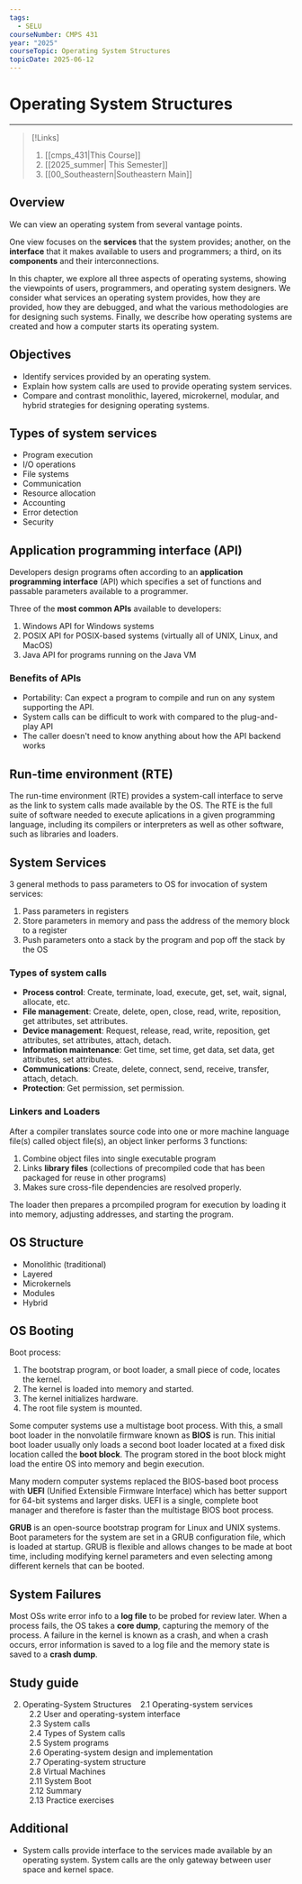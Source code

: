 ```yaml
---
tags:
  - SELU
courseNumber: CMPS 431
year: "2025"
courseTopic: Operating System Structures
topicDate: 2025-06-12
---
```

# Operating System Structures
___

>[!Links]
>1. [[cmps_431|This Course]]
>2. [[2025_summer| This Semester]]
>3. [[00_Southeastern|Southeastern Main]]

## Overview

We can view an operating system from several vantage points. 

One view focuses on the **services** that the system provides; another, on the **interface** that it makes available to users and programmers; a third, on its **components** and their interconnections. 

In this chapter, we explore all three aspects of operating systems, showing the viewpoints of users, programmers, and operating system designers. We consider what services an operating system provides, how they are provided, how they are debugged, and what the various methodologies are for designing such systems. Finally, we describe how operating systems are created and how a computer starts its operating system.

## Objectives

- Identify services provided by an operating system.
- Explain how system calls are used to provide operating system services.
- Compare and contrast monolithic, layered, microkernel, modular, and hybrid strategies for designing operating systems.

## Types of system services

- Program execution
- I/O operations
- File systems
- Communication
- Resource allocation
- Accounting
- Error detection
- Security

## Application programming interface (API)

Developers design programs often according to an **application programming interface** (API) which specifies a set of functions and passable parameters available to a programmer. 

Three of the **most common APIs** available to developers: 
1. Windows API for Windows systems
2. POSIX API for POSIX-based systems (virtually all of UNIX, Linux, and MacOS)
3. Java API for programs running on the Java VM

### Benefits of APIs

- Portability: Can expect a program to compile and run on any system supporting the API.
- System calls can be difficult to work with compared to the plug-and-play API
- The caller doesn't need to know anything about how the API backend works

## Run-time environment (RTE)

The run-time environment (RTE) provides a system-call interface to serve as the link to system calls made available by the OS. The RTE is the full suite of software needed to execute aplications in a given programming language, including its compilers or interpreters as well as other software, such as libraries and loaders.

## System Services

3 general methods to pass parameters to OS for invocation of system services:
1. Pass parameters in registers
2. Store parameters in memory and pass the address of the memory block to a register
3. Push parameters onto a stack by the program and pop off the stack by the OS

### Types of system calls

- **Process control**: Create, terminate, load, execute, get, set, wait, signal, allocate, etc. 
- **File management**: Create, delete, open, close, read, write, reposition, get attributes, set attributes. 
- **Device management**: Request, release, read, write, reposition, get attributes, set attributes, attach, detach. 
- **Information maintenance**: Get time, set time, get data, set data, get attributes, set attributes. 
- **Communications**: Create, delete, connect, send, receive, transfer, attach, detach.
- **Protection**: Get permission, set permission. 

### Linkers and Loaders

After a compiler translates source code into one or more machine language file(s) called object file(s), an object linker performs 3 functions:
1. Combine object files into single executable program
2. Links **library files** (collections of precompiled code that has been packaged for reuse in other programs)
3. Makes sure cross-file dependencies are resolved properly. 

The loader then prepares a prcompiled program for execution by loading it into memory, adjusting addresses, and starting the program. 

## OS Structure

- Monolithic (traditional)
- Layered
- Microkernels
- Modules
- Hybrid

## OS Booting

Boot process:
1. The bootstrap program, or boot loader, a small piece of code, locates the kernel. 
2. The kernel is loaded into memory and started. 
3. The kernel initializes hardware. 
4. The root file system is mounted. 

Some computer systems use a multistage boot process. With this, a small boot loader in the nonvolatile firmware known as **BIOS** is run. This initial boot loader usually only loads a second boot loader located at a fixed disk location called the **boot block**. The program stored in the boot block might load the entire OS into memory and begin execution. 

Many modern computer systems replaced the BIOS-based boot process with **UEFI** (Unified Extensible Firmware Interface) which has better support for 64-bit systems and larger disks. UEFI is a single, complete boot manager and therefore is faster than the multistage BIOS boot process. 

**GRUB** is an open-source bootstrap program for Linux and UNIX systems. Boot parameters for the system are set in a GRUB configuration file, which is loaded at startup. GRUB is flexible and allows changes to be made at boot time, including modifying kernel parameters and even selecting among different kernels that can be booted. 

## System Failures

Most OSs write error info to a **log file** to be probed for review later. When a process fails, the OS takes a **core dump**, capturing the memory of the process. A failure in the kernel is known as a crash, and when a crash occurs, error information is saved to a log file and the memory state is saved to a **crash dump**. 

## Study guide

2. Operating-System Structures
   2.1 Operating-system services  
   2.2 User and operating-system interface  
   2.3 System calls  
   2.4 Types of System calls  
   2.5 System programs  
   2.6 Operating-system design and implementation  
   2.7 Operating-system structure  
   2.8 Virtual Machines  
   2.11 System Boot  
   2.12 Summary  
   2.13 Practice exercises

## Additional

- System calls provide interface to the services made available by an operating system. System calls are the only gateway between user space and kernel space. 